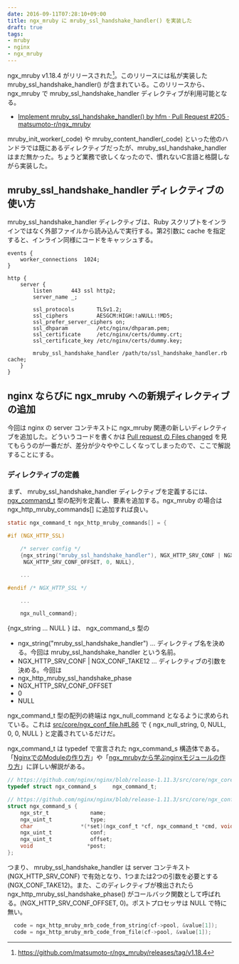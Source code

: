```yaml
---
date: 2016-09-11T07:28:10+09:00
title: ngx_mruby に mruby_ssl_handshake_handler() を実装した
draft: true
tags:
- mruby
- nginx
- ngx_mruby
---
```

ngx_mruby v1.18.4 がリリースされた[^1]。このリリースには私が実装した mruby_ssl_handshake_handler() が含まれている。このリリースから、ngx_mruby で mruby_ssl_handshake_handler ディレクティブが利用可能となる。

- [Implement mruby\_ssl\_handshake\_handler\(\) by hfm · Pull Request \#205 · matsumoto\-r/ngx\_mruby](https://github.com/matsumoto-r/ngx_mruby/pull/205)

mruby_init_worker(\_code) や mruby_content_handler(\_code) といった他のハンドラでは既にあるディレクティブだったが、mruby_ssl_handshake_handler はまだ無かった。ちょうど業務で欲しくなったので、慣れないC言語と格闘しながら実装した。

mruby_ssl_handshake_handler ディレクティブの使い方
---

mruby_ssl_handshake_handler ディレクティブは、Ruby スクリプトをインラインではなく外部ファイルから読み込んで実行する。第2引数に cache を指定すると、インライン同様にコードをキャッシュする。

```nginx
events {
    worker_connections  1024;
}

http {
    server {
        listen      443 ssl http2;
        server_name _;

        ssl_protocols       TLSv1.2;
        ssl_ciphers         AESGCM:HIGH:!aNULL:!MD5;
        ssl_prefer_server_ciphers on;
        ssl_dhparam         /etc/nginx/dhparam.pem;
        ssl_certificate     /etc/nginx/certs/dummy.crt;
        ssl_certificate_key /etc/nginx/certs/dummy.key;

        mruby_ssl_handshake_handler /path/to/ssl_handshake_handler.rb cache;
    }
}
```

nginx ならびに ngx_mruby への新規ディレクティブの追加
---

今回は nginx の server コンテキストに ngx_mruby 関連の新しいディレクティブを追加した。どういうコードを書くかは [Pull request の Files changed](https://github.com/matsumoto-r/ngx_mruby/pull/205/files) を見てもらうのが一番だが、差分が少々ややこしくなってしまったので、ここで解説することにする。

### ディレクティブの定義

まず、 mruby_ssl_handshake_handler ディレクティブを定義するには、[ngx_command_t](https://www.nginx.com/resources/wiki/extending/api/configuration/#ngx-command-t) 型の配列を定義し、要素を追加する。ngx_mruby の場合は ngx_http_mruby_commands[] に追加すれば良い。

```c
static ngx_command_t ngx_http_mruby_commands[] = {

#if (NGX_HTTP_SSL)

    /* server config */
    {ngx_string("mruby_ssl_handshake_handler"), NGX_HTTP_SRV_CONF | NGX_CONF_TAKE12, ngx_http_mruby_ssl_handshake_phase,
     NGX_HTTP_SRV_CONF_OFFSET, 0, NULL},

    ...

#endif /* NGX_HTTP_SSL */

    ...

    ngx_null_command};
```

{ngx_string ... NULL } は、 ngx_command_s 型の

- ngx_string("mruby_ssl_handshake_handler") ... ディレクティブ名を決める。今回は mruby_ssl_handshake_handler という名前。
- NGX_HTTP_SRV_CONF | NGX_CONF_TAKE12 ... ディレクティブの引数を決める。今回は
- ngx_http_mruby_ssl_handshake_phase
- NGX_HTTP_SRV_CONF_OFFSET
- 0
- NULL

ngx_command_t 型の配列の終端は ngx_null_command となるように求められている。これは
[src/core/ngx_conf_file.h#L86](https://github.com/nginx/nginx/blob/release-1.11.3/src/core/ngx_conf_file.h#L86) で { ngx_null_string, 0, NULL, 0, 0, NULL } と定義されているだけだ。

ngx_command_t は typedef で宣言された ngx_command_s 構造体である。「[NginxでのModuleの作り方](http://yone098.hatenablog.com/entry/20090930/1254275423)」や「[ngx\_mrubyから学ぶnginxモジュールの作り方](http://blog.matsumoto-r.jp/?p=2841)」に詳しい解説がある。

```c
// https://github.com/nginx/nginx/blob/release-1.11.3/src/core/ngx_core.h#L22
typedef struct ngx_command_s     ngx_command_t;

// https://github.com/nginx/nginx/blob/release-1.11.3/src/core/ngx_conf_file.h#L77-L84
struct ngx_command_s {
    ngx_str_t             name;
    ngx_uint_t            type;
    char               *(*set)(ngx_conf_t *cf, ngx_command_t *cmd, void *conf);
    ngx_uint_t            conf;
    ngx_uint_t            offset;
    void                 *post;
};
```

つまり、 mruby\_ssl\_handshake\_handler は server コンテキスト (NGX\_HTTP\_SRV\_CONF) で有効となり、1つまたは2つの引数を必要とする (NGX\_CONF\_TAKE12)。また、このディレクティブが検出されたら ngx\_http\_mruby\_ssl\_handshake\_phase() がコールバック関数として呼ばれる。(NGX\_HTTP\_SRV\_CONF\_OFFSET, 0)。ポストプロセッサは NULL で特に無い。

```c
  code = ngx_http_mruby_mrb_code_from_string(cf->pool, &value[1]);
  code = ngx_http_mruby_mrb_code_from_file(cf->pool, &value[1]);
```

[^1]: https://github.com/matsumoto-r/ngx_mruby/releases/tag/v1.18.4
[^2]: [HTTP/2へのmruby活用やこれからのTLS設定と大量証明書設定の効率化について - 人間とウェブの未来](http://hb.matsumoto-r.jp/entry/2016/02/05/140442)
[^3]: http://www.nginxguts.com/2011/09/configuration-directives/
